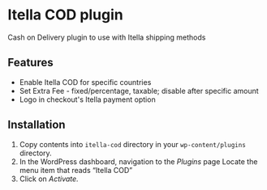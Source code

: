 # Itella COD plugin

Cash on Delivery plugin to use with Itella shipping methods

## Features

* Enable Itella COD for specific countries
* Set Extra Fee - fixed/percentage, taxable; disable after specific amount
* Logo in checkout's Itella payment option


## Installation

1. Copy contents into `itella-cod` directory in your `wp-content/plugins` directory.
2. In the WordPress dashboard, navigation to the *Plugins* page
Locate the menu item that reads “Itella COD”
3. Click on *Activate.* 